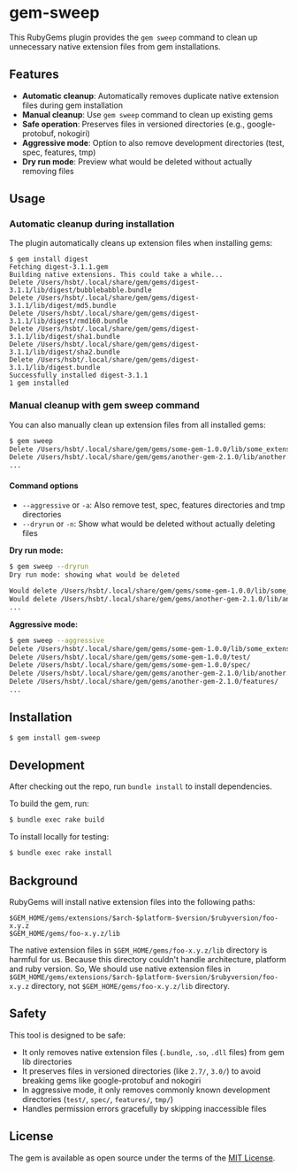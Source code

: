 # gem-sweep

This RubyGems plugin provides the `gem sweep` command to clean up unnecessary native extension files from gem installations.

## Features

- **Automatic cleanup**: Automatically removes duplicate native extension files during gem installation
- **Manual cleanup**: Use `gem sweep` command to clean up existing gems
- **Safe operation**: Preserves files in versioned directories (e.g., google-protobuf, nokogiri)
- **Aggressive mode**: Option to also remove development directories (test, spec, features, tmp)
- **Dry run mode**: Preview what would be deleted without actually removing files

## Usage

### Automatic cleanup during installation

The plugin automatically cleans up extension files when installing gems:

```
$ gem install digest
Fetching digest-3.1.1.gem
Building native extensions. This could take a while...
Delete /Users/hsbt/.local/share/gem/gems/digest-3.1.1/lib/digest/bubblebabble.bundle
Delete /Users/hsbt/.local/share/gem/gems/digest-3.1.1/lib/digest/md5.bundle
Delete /Users/hsbt/.local/share/gem/gems/digest-3.1.1/lib/digest/rmd160.bundle
Delete /Users/hsbt/.local/share/gem/gems/digest-3.1.1/lib/digest/sha1.bundle
Delete /Users/hsbt/.local/share/gem/gems/digest-3.1.1/lib/digest/sha2.bundle
Delete /Users/hsbt/.local/share/gem/gems/digest-3.1.1/lib/digest.bundle
Successfully installed digest-3.1.1
1 gem installed
```

### Manual cleanup with gem sweep command

You can also manually clean up extension files from all installed gems:

```bash
$ gem sweep
Delete /Users/hsbt/.local/share/gem/gems/some-gem-1.0.0/lib/some_extension.bundle
Delete /Users/hsbt/.local/share/gem/gems/another-gem-2.1.0/lib/another.bundle
...
```

#### Command options

- `--aggressive` or `-a`: Also remove test, spec, features directories and tmp directories
- `--dryrun` or `-n`: Show what would be deleted without actually deleting files

**Dry run mode:**
```bash
$ gem sweep --dryrun
Dry run mode: showing what would be deleted

Would delete /Users/hsbt/.local/share/gem/gems/some-gem-1.0.0/lib/some_extension.bundle
Would delete /Users/hsbt/.local/share/gem/gems/another-gem-2.1.0/lib/another.bundle
...
```

**Aggressive mode:**
```bash
$ gem sweep --aggressive
Delete /Users/hsbt/.local/share/gem/gems/some-gem-1.0.0/lib/some_extension.bundle
Delete /Users/hsbt/.local/share/gem/gems/some-gem-1.0.0/test/
Delete /Users/hsbt/.local/share/gem/gems/some-gem-1.0.0/spec/
Delete /Users/hsbt/.local/share/gem/gems/another-gem-2.1.0/lib/another.bundle
Delete /Users/hsbt/.local/share/gem/gems/another-gem-2.1.0/features/
...
```

## Installation

```bash
$ gem install gem-sweep
```

## Development

After checking out the repo, run `bundle install` to install dependencies.

To build the gem, run:
```bash
$ bundle exec rake build
```

To install locally for testing:
```bash
$ bundle exec rake install
```

## Background

RubyGems will install native extension files into the following paths:

```
$GEM_HOME/gems/extensions/$arch-$platform-$version/$rubyversion/foo-x.y.z
$GEM_HOME/gems/foo-x.y.z/lib
```

The native extension files in `$GEM_HOME/gems/foo-x.y.z/lib` directory is harmful for us. Because this directory couldn't handle architecture, platform and ruby version. So, We should use native extension files in `$GEM_HOME/gems/extensions/$arch-$platform-$version/$rubyversion/foo-x.y.z` directory, not `$GEM_HOME/gems/foo-x.y.z/lib` directory.

## Safety

This tool is designed to be safe:

- It only removes native extension files (`.bundle`, `.so`, `.dll` files) from gem lib directories
- It preserves files in versioned directories (like `2.7/`, `3.0/`) to avoid breaking gems like google-protobuf and nokogiri
- In aggressive mode, it only removes commonly known development directories (`test/`, `spec/`, `features/`, `tmp/`)
- Handles permission errors gracefully by skipping inaccessible files

## License

The gem is available as open source under the terms of the [MIT License](https://opensource.org/licenses/MIT).
